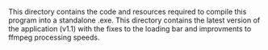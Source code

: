 This directory contains the code and resources required to compile this program into a standalone .exe. This directory contains the latest version of the application (v1.1) with the fixes to the loading bar and improvments to ffmpeg processing speeds.
